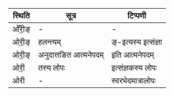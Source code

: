 | स्थिति | सूत्र | टिप्पणी |
| ----- | ------- | ------ |
| ओँरी॒ङ् | - | - |
| ओरी॒ङ् | हलन्त्यम् | ङ्-इत्यस्य इत्संज्ञा |
| ओरी॒ङ् | अनुदात्तङित आत्मनेपदम् | इति आत्मनेपदम् |
| ओरी॒ | तस्य लोपः | इत्संज्ञकस्य लोपः |
| ओरी | - | स्वरभेदमात्रालोपः |
